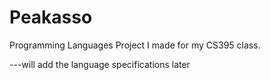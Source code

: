 # Peakasso
Programming Languages Project I made for my CS395 class.

---will add the language specifications later
